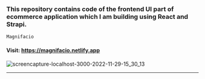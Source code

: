### This repository contains code of the frontend UI part of ecommerce application which I am building using React and Strapi.

````
Magnifacio
````
 #### Visit: https://magnifacio.netlify.app ####
![screencapture-localhost-3000-2022-11-29-15_30_13](https://user-images.githubusercontent.com/70688937/204856427-1f3996b4-34fd-413f-b80f-e60237658f1b.png)
****
